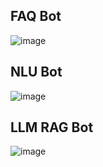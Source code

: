 
## FAQ Bot
![image](https://github.com/wp931120/MedicalChatBot/assets/28627216/83c5d24e-461a-4531-9c91-6f25f3ed3e44)

## NLU Bot
![image](https://github.com/wp931120/MedicalChatBot/assets/28627216/8ac90dd7-f10e-48aa-bca8-a9c9c8adefc3)

## LLM RAG Bot
![image](https://github.com/wp931120/MedicalChatBot/assets/28627216/7f229911-6f58-416e-8a34-636ff48ae10c)


